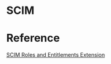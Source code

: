 # SCIM

# Reference
[SCIM Roles and Entitlements Extension](https://www.ietf.org/archive/id/draft-ietf-scim-roles-entitlements-00.html)
